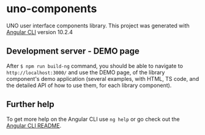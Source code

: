 # uno-components

UNO user interface components library.
This project was generated with [Angular CLI](https://github.com/angular/angular-cli) version 10.2.4

## Development server - DEMO page

After `$ npm run build-ng` command, you should be able to navigate to `http://localhost:3000/` and use the DEMO page, of the library component's demo application (several examples, with HTML, TS code, and the detailed API of how to use them, for each library component).

## Further help

To get more help on the Angular CLI use `ng help` or go check out the [Angular CLI README](https://github.com/angular/angular-cli/blob/master/README.md).
